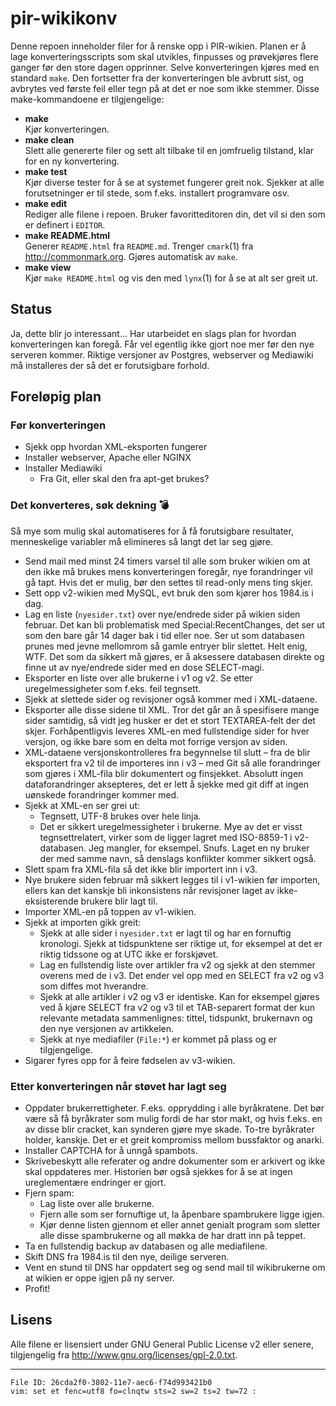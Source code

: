 pir-wikikonv
============

Denne repoen inneholder filer for å renske opp i PIR-wikien. Planen er å 
lage konverteringsscripts som skal utvikles, finpusses og prøvekjøres 
flere ganger før den store dagen opprinner. Selve konverteringen kjøres 
med en standard `make`. Den fortsetter fra der konverteringen ble 
avbrutt sist, og avbrytes ved første feil eller tegn på at det er noe 
som ikke stemmer. Disse make-kommandoene er tilgjengelige:

- **make**<br />
  Kjør konverteringen.
- **make clean**<br />
  Slett alle genererte filer og sett alt tilbake til en jomfruelig 
  tilstand, klar for en ny konvertering.
- **make test**<br />
  Kjør diverse tester for å se at systemet fungerer greit nok. Sjekker 
  at alle forutsetninger er til stede, som f.eks. installert programvare 
  osv.
- **make edit**<br />
  Rediger alle filene i repoen. Bruker favoritteditoren din, det vil si 
  den som er definert i `EDITOR`.
- **make README.html**<br />
  Generer `README.html` fra `README.md`. Trenger `cmark`(1) fra 
  <http://commonmark.org>. Gjøres automatisk av `make`.
- **make view**<br />
  Kjør `make README.html` og vis den med `lynx`(1) for å se at alt ser 
  greit ut.

Status
------

Ja, dette blir jo interessant... Har utarbeidet en slags plan for 
hvordan konverteringen kan foregå. Får vel egentlig ikke gjort noe mer 
før den nye serveren kommer. Riktige versjoner av Postgres, webserver og 
Mediawiki må installeres der så det er forutsigbare forhold.

Foreløpig plan
--------------

### Før konverteringen

- Sjekk opp hvordan XML-eksporten fungerer
- Installer webserver, Apache eller NGINX
- Installer Mediawiki
  - Fra Git, eller skal den fra apt-get brukes?

### Det konverteres, søk dekning 💣

Så mye som mulig skal automatiseres for å få forutsigbare resultater, 
menneskelige variabler må elimineres så langt det lar seg gjøre.

- Send mail med minst 24 timers varsel til alle som bruker wikien om at 
  den ikke må brukes mens konverteringen foregår, nye forandringer vil 
  gå tapt. Hvis det er mulig, bør den settes til read-only mens ting 
  skjer.
- Sett opp v2-wikien med MySQL, evt bruk den som kjører hos 1984.is i 
  dag.
- Lag en liste (`nyesider.txt`) over nye/endrede sider på wikien siden 
  februar. Det kan bli problematisk med Special:RecentChanges, det ser 
  ut som den bare går 14 dager bak i tid eller noe. Ser ut som databasen 
  prunes med jevne mellomrom så gamle entryer blir slettet. Helt enig, 
  WTF. Det som da sikkert må gjøres, er å aksessere databasen direkte og 
  finne ut av nye/endrede sider med en dose SELECT-magi.
- Eksporter en liste over alle brukerne i v1 og v2. Se etter 
  uregelmessigheter som f.eks. feil tegnsett.
- Sjekk at slettede sider og revisjoner også kommer med i XML-dataene.
- Eksporter alle disse sidene til XML. Tror det går an å spesifisere 
  mange sider samtidig, så vidt jeg husker er det et stort TEXTAREA-felt 
  der det skjer. Forhåpentligvis leveres XML-en med fullstendige sider 
  for hver versjon, og ikke bare som en delta mot forrige versjon av 
  siden.
- XML-dataene versjonskontrolleres fra begynnelse til slutt – fra de 
  blir eksportert fra v2 til de importeres inn i v3 – med Git så alle 
  forandringer som gjøres i XML-fila blir dokumentert og finsjekket. 
  Absolutt ingen dataforandringer aksepteres, det er lett å sjekke med 
  git diff at ingen uønskede forandringer kommer med.
- Sjekk at XML-en ser grei ut:
  - Tegnsett, UTF-8 brukes over hele linja.
  - Det er sikkert uregelmessigheter i brukerne. Mye av det er visst 
    tegnsettrelatert, virker som de ligger lagret med ISO-8859-1 i 
    v2-databasen. Jeg mangler, for eksempel. Snufs. Laget en ny bruker 
    der med samme navn, så denslags konflikter kommer sikkert også.
- Slett spam fra XML-fila så det ikke blir importert inn i v3.
- Nye brukere siden februar må sikkert legges til i v1-wikien før 
  importen, ellers kan det kanskje bli inkonsistens når revisjoner laget 
  av ikke-eksisterende brukere blir lagt til.
- Importer XML-en på toppen av v1-wikien.
- Sjekk at importen gikk greit:
  - Sjekk at alle sider i `nyesider.txt` er lagt til og har en fornuftig 
    kronologi. Sjekk at tidspunktene ser riktige ut, for eksempel at det 
    er riktig tidssone og at UTC ikke er forskjøvet.
  - Lag en fullstendig liste over artikler fra v2 og sjekk at den 
    stemmer overens med de i v3. Det ender vel opp med en SELECT fra v2 
    og v3 som diffes mot hverandre.
  - Sjekk at alle artikler i v2 og v3 er identiske. Kan for eksempel 
    gjøres ved å kjøre SELECT fra v2 og v3 til et TAB-separert format 
    der kun relevante metadata sammenlignes: tittel, tidspunkt, 
    brukernavn og den nye versjonen av artikkelen.
  - Sjekk at nye mediafiler (`File:*`) er kommet på plass og er 
    tilgjengelige.
- Sigarer fyres opp for å feire fødselen av v3-wikien.

### Etter konverteringen når støvet har lagt seg

- Oppdater brukerrettigheter. F.eks. opprydding i alle byråkratene. Det 
  bør være så få byråkrater som mulig fordi de har stor makt, og hvis 
  f.eks. en av disse blir cracket, kan synderen gjøre mye skade. To-tre 
  byråkrater holder, kanskje. Det er et greit kompromiss mellom 
  bussfaktor og anarki.
- Installer CAPTCHA for å unngå spambots.
- Skrivebeskytt alle referater og andre dokumenter som er arkivert og 
  ikke skal oppdateres mer. Historien bør også sjekkes for å se at ingen 
  ureglementære endringer er gjort.
- Fjern spam:
  - Lag liste over alle brukerne.
  - Fjern alle som ser fornuftige ut, la åpenbare spambrukere ligge 
    igjen.
  - Kjør denne listen gjennom et eller annet genialt program som sletter 
    alle disse spambrukerne og all møkka de har dratt inn på teppet.
- Ta en fullstendig backup av databasen og alle mediafilene.
- Skift DNS fra 1984.is til den nye, deilige serveren.
- Vent en stund til DNS har oppdatert seg og send mail til wikibrukerne 
  om at wikien er oppe igjen på ny server.
- Profit!

Lisens
------

Alle filene er lisensiert under GNU General Public License v2 eller 
senere, tilgjengelig fra <http://www.gnu.org/licenses/gpl-2.0.txt>.

---

    File ID: 26cda2f0-3802-11e7-aec6-f74d993421b0
    vim: set et fenc=utf8 fo=clnqtw sts=2 sw=2 ts=2 tw=72 :
